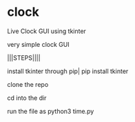 # clock
Live Clock GUI using tkinter 

very simple clock GUI 


|||STEPS|||| 

install tkinter through pip| pip install tkinter

clone the repo 

cd into the dir 

run the file as python3 time.py 
